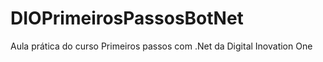 # DIOPrimeirosPassosBotNet
Aula prática do curso Primeiros passos com .Net da Digital Inovation  One
